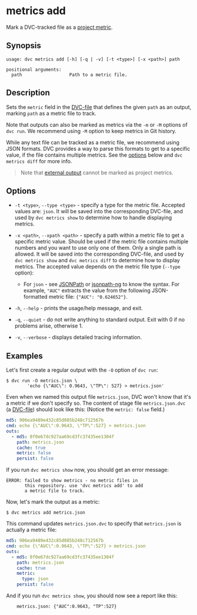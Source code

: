 # metrics add

Mark a DVC-tracked file as a [project metric](/doc/command-reference/metrics).

## Synopsis

```usage
usage: dvc metrics add [-h] [-q | -v] [-t <type>] [-x <path>] path

positional arguments:
  path                  Path to a metric file.
```

## Description

Sets the `metric` field in the [DVC-file](/doc/user-guide/dvc-file-format) that
defines the given `path` as an <abbr>output</abbr>, marking `path` as a metric
file to track.

Note that outputs can also be marked as metrics via the `-m` or `-M` options of
`dvc run`. We recommend using `-M` option to keep metrics in Git history.

While any text file can be tracked as a metric file, we recommend using JSON
formats. DVC provides a way to parse this formats to get to a specific value, if
the file contains multiple metrics. See the [options](#options) below and
`dvc metrics diff` for more info.

> Note that [external output](/doc/user-guide/managing-external-data) cannot be
> marked as project metrics.

## Options

- `-t <type>`, `--type <type>` - specify a type for the metric file. Accepted
  values are: `json`. It will be saved into the corresponding DVC-file, and used
  by `dvc metrics show` to determine how to handle displaying metrics.

- `-x <path>`, `--xpath <path>` - specify a path within a metric file to get a
  specific metric value. Should be used if the metric file contains multiple
  numbers and you want to use only one of them. Only a single path is allowed.
  It will be saved into the corresponding DVC-file, and used by
  `dvc metrics show` and `dvc metrics diff` to determine how to display metrics.
  The accepted value depends on the metric file type (`--type` option):

  - For `json` - see [JSONPath](https://goessner.net/articles/JsonPath/) or
    [jsonpath-ng](https://github.com/h2non/jsonpath-ng) to know the syntax. For
    example, `"AUC"` extracts the value from the following JSON-formatted metric
    file: `{"AUC": "0.624652"}`.

- `-h`, `--help` - prints the usage/help message, and exit.

- `-q`, `--quiet` - do not write anything to standard output. Exit with 0 if no
  problems arise, otherwise 1.

- `-v`, `--verbose` - displays detailed tracing information.

## Examples

Let's first create a regular <abbr>output</abbr> with the `-O` option of
`dvc run`:

```dvc
$ dvc run -O metrics.json \
        'echo {\"AUC\": 0.9643, \"TP\": 527} > metrics.json'
```

Even when we named this output file `metrics.json`, DVC won't know that it's a
metric if we don't specify so. The content of stage file `metrics.json.dvc` (a
[DVC-file](/doc/user-guide/dvc-file-format)) should look like this: (Notice the
`metric: false` field.)

```yaml
md5: 906ea9489e432c85d085b248c712567b
cmd: echo {\"AUC\":0.9643, \"TP\":527} > metrics.json
outs:
  - md5: 0f0e67dc927aa69cd3fc37435ee1304f
    path: metrics.json
    cache: true
    metric: false
    persist: false
```

If you run `dvc metrics show` now, you should get an error message:

```dvc
ERROR: failed to show metrics - no metric files in
       this repository. use 'dvc metrics add' to add
       a metric file to track.
```

Now, let's mark the output as a metric:

```dvc
$ dvc metrics add metrics.json
```

This command updates `metrics.json.dvc` to specify that `metrics.json` is
actually a metric file:

```yaml
md5: 906ea9489e432c85d085b248c712567b
cmd: echo {\"AUC\":0.9643, \"TP\":527} > metrics.json
outs:
  - md5: 0f0e67dc927aa69cd3fc37435ee1304f
    path: metrics.json
    cache: true
    metric:
      type: json
    persist: false
```

And if you run `dvc metrics show`, you should now see a report like this:

```dvc
	metrics.json: {"AUC":0.9643, "TP":527}
```
